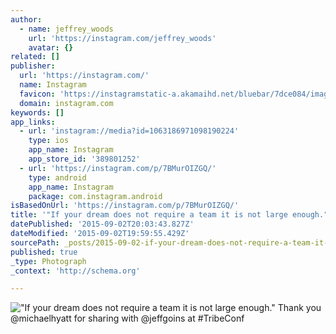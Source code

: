 ```yaml
---
author:
  - name: jeffrey_woods
    url: 'https://instagram.com/jeffrey_woods'
    avatar: {}
related: []
publisher:
  url: 'https://instagram.com/'
  name: Instagram
  favicon: 'https://instagramstatic-a.akamaihd.net/bluebar/7dce084/images/ico/favicon.ico'
  domain: instagram.com
keywords: []
app_links:
  - url: 'instagram://media?id=1063186971098190224'
    type: ios
    app_name: Instagram
    app_store_id: '389801252'
  - url: 'https://instagram.com/p/7BMurOIZGQ/'
    type: android
    app_name: Instagram
    package: com.instagram.android
isBasedOnUrl: 'https://instagram.com/p/7BMurOIZGQ/'
title: '"If your dream does not require a team it is not large enough." Thank you @michaelhyatt for sharing with @jeffgoins at #TribeConf'
datePublished: '2015-09-02T20:03:43.827Z'
dateModified: '2015-09-02T19:59:55.429Z'
sourcePath: _posts/2015-09-02-if-your-dream-does-not-require-a-team-it-is-not-large-enoug.md
published: true
_type: Photograph
_context: 'http://schema.org'

---
```

!["If your dream does not require a team it is not large enough&period;" Thank you &commat;michaelhyatt for sharing with &commat;jeffgoins at &num;TribeConf](https://igcdn-photos-f-a.akamaihd.net/hphotos-ak-xfa1/t51.2885-15/e35/11950742_479937815519685_1720371208_n.jpg)